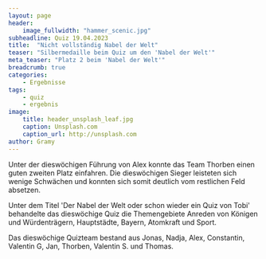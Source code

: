 ```yaml
---
layout: page
header:
    image_fullwidth: "hammer_scenic.jpg"
subheadline: Quiz 19.04.2023
title:  "Nicht vollständig Nabel der Welt"
teaser: "Silbermedaille beim Quiz um den 'Nabel der Welt'"
meta_teaser: "Platz 2 beim 'Nabel der Welt'"
breadcrumb: true
categories:
    - Ergebnisse
tags:
    - quiz
    - ergebnis
image:
    title: header_unsplash_leaf.jpg
    caption: Unsplash.com
    caption_url: http://unsplash.com
author: Gramy
---
```


Unter der dieswöchigen Führung von Alex konnte das Team Thorben einen guten zweiten Platz einfahren.
Die dieswöchigen Sieger leisteten sich wenige Schwächen und konnten sich somit deutlich vom restlichen Feld absetzen.

Unter dem Titel 'Der Nabel der Welt oder schon wieder ein Quiz von Tobi' behandelte das dieswöchige Quiz die Themengebiete Anreden von Königen und Würdenträgern, Hauptstädte, Bayern, Atomkraft und Sport.

Das dieswöchige Quizteam bestand aus Jonas, Nadja, Alex, Constantin, Valentin G, Jan, Thorben, Valentin S. und Thomas.

